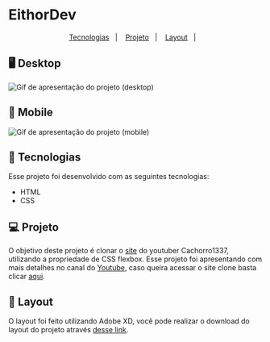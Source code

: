 # EithorDev

<p align="center">
  <a href="#-tecnologias">Tecnologias</a>&nbsp;&nbsp;&nbsp;|&nbsp;&nbsp;&nbsp;
  <a href="#-projeto">Projeto</a>&nbsp;&nbsp;&nbsp;|&nbsp;&nbsp;&nbsp;
  <a href="#-layout">Layout</a>&nbsp;&nbsp;&nbsp;|&nbsp;&nbsp;&nbsp;
</p>


## 🖥 Desktop

<img src="read-me/desktop.gif" alt="Gif de apresentação do projeto (desktop)">

## 📱 Mobile


<img src="read-me/mobile.gif" alt="Gif de apresentação do projeto (mobile)" align="center">

## 🚀 Tecnologias

Esse projeto foi desenvolvido com as seguintes tecnologias:

- HTML
- CSS

## 💻 Projeto

O objetivo deste projeto é clonar o <a href="https://www.cachorro1337.net" target="_blank">site</a> do youtuber Cachorro1337, utilizando a propriedade de CSS flexbox. Esse projeto foi apresentando com mais detalhes no canal do <a href="https://www.youtube.com/channel/UC8VNokc61_DddpmwAu-7B6Q">Youtube</a>, caso queira acessar o site clone basta clicar <a href="https://eithordev.netlify.app">aqui</a>.

## 🔖 Layout

O layout foi feito utilizando Adobe XD, você pode realizar o download do layout do projeto através [desse link](https://mega.nz/file/AAgiGSzR#AAptBnRNocCONMCBV8rfdbKZ-QOT_ZYwDX0Z6SqH0io).
